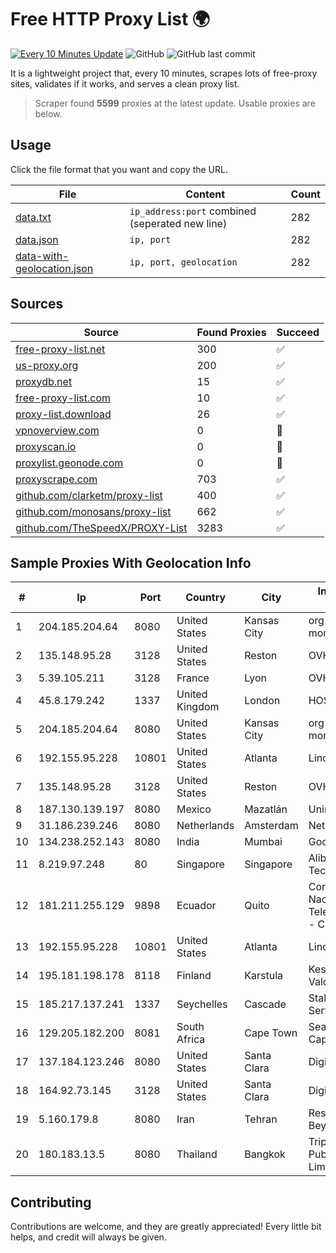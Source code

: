 
# Free HTTP Proxy List 🌍

[![Every 10 Minutes Update](https://github.com/mertguvencli/http-proxy-list/actions/workflows/main.yml/badge.svg?branch=main)](https://github.com/mertguvencli/http-proxy-list/actions/workflows/main.yml)
![GitHub](https://img.shields.io/github/license/mertguvencli/http-proxy-list)
![GitHub last commit](https://img.shields.io/github/last-commit/mertguvencli/http-proxy-list)

It is a lightweight project that, every 10 minutes, scrapes lots of free-proxy sites, validates if it works, and serves a clean proxy list.


> Scraper found **5599** proxies at the latest update. Usable proxies are below.

## Usage

Click the file format that you want and copy the URL.


|File|Content|Count|
|----|-------|-----|
|[data.txt](https://raw.githubusercontent.com/mertguvencli/http-proxy-list/main/proxy-list/data.txt)|`ip_address:port` combined (seperated new line)|282|
|[data.json](https://raw.githubusercontent.com/mertguvencli/http-proxy-list/main/proxy-list/data.json)|`ip, port`|282|
|[data-with-geolocation.json](https://raw.githubusercontent.com/mertguvencli/http-proxy-list/main/proxy-list/data-with-geolocation.json)|`ip, port, geolocation`|282|

## Sources

|Source|Found Proxies|Succeed|
|------|-------------|-------|
|[free-proxy-list.net](https://free-proxy-list.net)|300|✅|
|[us-proxy.org](https://www.us-proxy.org)|200|✅|
|[proxydb.net](http://proxydb.net)|15|✅|
|[free-proxy-list.com](https://free-proxy-list.com/?page=&port=&type%5B%5D=http&type%5B%5D=https&up_time=0&search=Search)|10|✅|
|[proxy-list.download](https://www.proxy-list.download/HTTP)|26|✅|
|[vpnoverview.com](https://vpnoverview.com/privacy/anonymous-browsing/free-proxy-servers)|0|🚫|
|[proxyscan.io](https://www.proxyscan.io)|0|🚫|
|[proxylist.geonode.com](https://proxylist.geonode.com/api/proxy-list?limit=300&page=1&sort_by=lastChecked&sort_type=desc&protocols=http,https)|0|🚫|
|[proxyscrape.com](https://api.proxyscrape.com/v2/?request=displayproxies&protocol=http&timeout=10000&country=all&ssl=all&anonymity=all)|703|✅|
|[github.com/clarketm/proxy-list](https://raw.githubusercontent.com/clarketm/proxy-list/master/proxy-list-raw.txt)|400|✅|
|[github.com/monosans/proxy-list](https://raw.githubusercontent.com/monosans/proxy-list/main/proxies/http.txt)|662|✅|
|[github.com/TheSpeedX/PROXY-List](https://raw.githubusercontent.com/TheSpeedX/PROXY-List/master/http.txt)|3283|✅|


## Sample Proxies With Geolocation Info

|#|Ip|Port|Country|City|Internet Service Provider|
|-|--|----|-------|----|-------------------------|
|1|204.185.204.64|8080|United States|Kansas City|org-morenet.more.net|
|2|135.148.95.28|3128|United States|Reston|OVH SAS|
|3|5.39.105.211|3128|France|Lyon|OVH SAS|
|4|45.8.179.242|1337|United Kingdom|London|HOSTLAND|
|5|204.185.204.64|8080|United States|Kansas City|org-morenet.more.net|
|6|192.155.95.228|10801|United States|Atlanta|Linode, LLC|
|7|135.148.95.28|3128|United States|Reston|OVH SAS|
|8|187.130.139.197|8080|Mexico|Mazatlán|Uninet S.A. de C.V.|
|9|31.186.239.246|8080|Netherlands|Amsterdam|NetSkope Inc|
|10|134.238.252.143|8080|India|Mumbai|Google LLC|
|11|8.219.97.248|80|Singapore|Singapore|Alibaba (US) Technology Co., Ltd.|
|12|181.211.255.129|9898|Ecuador|Quito|Corporacion Nacional De Telecomunicaciones - CNT EP|
|13|192.155.95.228|10801|United States|Atlanta|Linode, LLC|
|14|195.181.198.178|8118|Finland|Karstula|Keski-Suomen Valokuituverkot Oy|
|15|185.217.137.241|1337|Seychelles|Cascade|Stallion Network Services Limited|
|16|129.205.182.200|8081|South Africa|Cape Town|Seacom Western Cape (Pty) Ltd|
|17|137.184.123.246|8080|United States|Santa Clara|DigitalOcean, LLC|
|18|164.92.73.145|3128|United States|Santa Clara|DigitalOcean, LLC|
|19|5.160.179.8|8080|Iran|Tehran|Respina Networks & Beyond PJSC|
|20|180.183.13.5|8080|Thailand|Bangkok|Triple T Broadband Public Company Limited|



## Contributing

Contributions are welcome, and they are greatly appreciated! Every
little bit helps, and credit will always be given.

